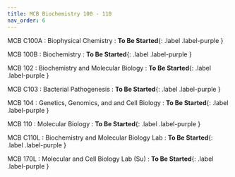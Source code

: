 ```yaml
---
title: MCB Biochemistry 100 - 110
nav_order: 6
---
```


MCB C100A
: Biophysical Chemistry
  : **To Be Started**{: .label .label-purple }

MCB 100B
: Biochemistry
  : **To Be Started**{: .label .label-purple }

MCB 102
: Biochemistry and Molecular Biology
  : **To Be Started**{: .label .label-purple }

MCB C103
: Bacterial Pathogenesis
  : **To Be Started**{: .label .label-purple }

MCB 104
: Genetics,  Genomics, and  and Cell Biology
  : **To Be Started**{: .label .label-purple }

MCB 110
: Molecular Biology
  : **To Be Started**{: .label .label-purple }

MCB C110L
: Biochemistry and Molecular Biology Lab
  : **To Be Started**{: .label .label-purple }

MCB 170L
: Molecular and Cell Biology Lab (Su)
  : **To Be Started**{: .label .label-purple }